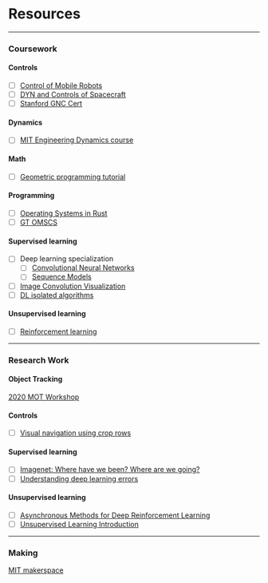 # Resources
--------------------------------------------------------------------------------------------------------------------------------
### Coursework
#### Controls
- [ ] [Control of Mobile Robots](https://www.coursera.org/learn/mobile-robot?)
- [ ] [DYN and Controls of Spacecraft](https://www.coursera.org/specializations/spacecraft-dynamics-control?authMode=login&authType=google&errorCode=unknownStatus)
- [ ] [Stanford GNC Cert](https://online.stanford.edu/programs/guidance-and-control-graduate-certificate)

#### Dynamics 
- [ ] [MIT Engineering Dynamics course](https://www.youtube.com/watch?v=GUvoVvXwoOQ&list=PLUl4u3cNGP62esZEwffjMAsEMW_YArxYC)

#### Math
- [ ] [Geometric programming tutorial](https://gpkit.readthedocs.io/en/latest/gp101.html#why-are-gps-special)

#### Programming
- [ ] [Operating Systems in Rust](https://github.com/dddrrreee/cs140e-20win/)
- [ ] [GT OMSCS](https://omscs.gatech.edu/explore-oms-cs) 

#### Supervised learning
- [ ] Deep learning specialization
  - [ ] [Convolutional Neural Networks](https://www.coursera.org/learn/convolutional-neural-networks?specialization=deep-learning)
  - [ ] [Sequence Models](https://www.coursera.org/learn/nlp-sequence-models)
- [ ] [Image Convolution Visualization](https://setosa.io/ev/image-kernels/)
- [ ] [DL isolated algorithms](https://ml-cheatsheet.readthedocs.io/en/latest/classification_algos.html)

#### Unsupervised learning
- [ ] [Reinforcement learning](https://youtu.be/Nd1-UUMVfz4)

--------------------------------------------------------------------------------------------------------------------------------
### Research Work
#### Object Tracking
[2020 MOT Workshop](https://motchallenge.net/workshops/bmtt2020/)

#### Controls
- [ ] [Visual navigation using crop rows](https://arxiv.org/pdf/1909.12754.pdf)

#### Supervised learning 
- [ ] [Imagenet: Where have we been? Where are we going?](https://www.youtube.com/watch?v=jYvBmJo7qjc)
- [ ] [Understanding deep learning errors](https://arxiv.org/pdf/1611.03530.pdf)

#### Unsupervised learning 
- [ ] [Asynchronous Methods for Deep Reinforcement Learning](https://arxiv.org/pdf/1602.01783.pdf)
- [ ] [Unsupervised Learning Introduction](https://web.stanford.edu/class/psych209/Readings/SuttonBartoIPRLBook2ndEd.pdf)

--------------------------------------------------------------------------------------------------------------------------------
### Making
[MIT makerspace](http://miters.mit.edu/projects/)


